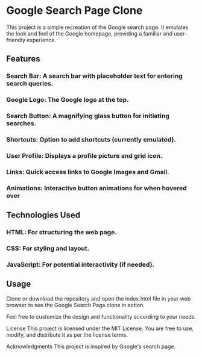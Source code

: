# Google Search Page Clone

This project is a simple recreation of the Google search page. It emulates the look and feel of the Google homepage, providing a familiar and user-friendly experience.

## Features
### Search Bar: A search bar with placeholder text for entering search queries.

### Google Logo: The Google logo at the top.

### Search Button: A magnifying glass button for initiating searches.

### Shortcuts: Option to add shortcuts (currently emulated).

### User Profile: Displays a profile picture and grid icon.

### Links: Quick access links to Google Images and Gmail.

### Animations: Interactive button animations for when hovered over

## Technologies Used
### HTML: For structuring the web page.

### CSS: For styling and layout.

### JavaScript: For potential interactivity (if needed).

## Usage
Clone or download the repository and open the index.html file in your web browser to see the Google Search Page clone in action.

Feel free to customize the design and functionality according to your needs.

License
This project is licensed under the MIT License. You are free to use, modify, and distribute it as per the license terms.

Acknowledgments
This project is inspired by Google's search page.
